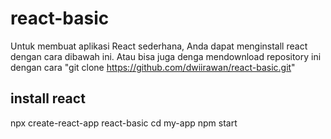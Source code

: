 # react-basic
Untuk membuat aplikasi React sederhana, Anda dapat menginstall react dengan cara dibawah ini. Atau bisa juga denga mendownload repository ini dengan cara "git clone https://github.com/dwiirawan/react-basic.git"

## install react
npx create-react-app react-basic
cd my-app
npm start
